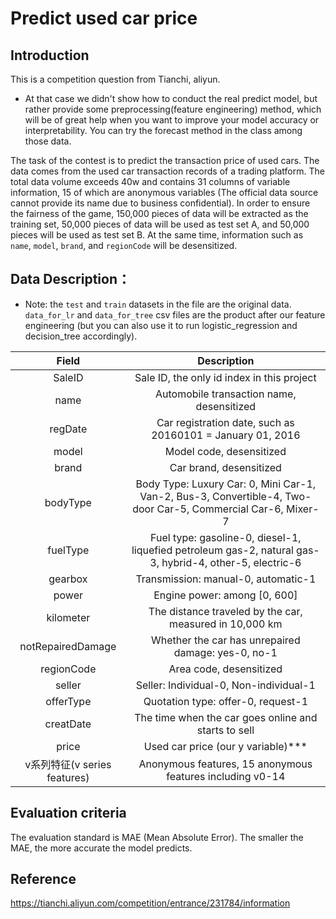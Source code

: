 # Predict used car price

## Introduction
This is a competition question from Tianchi, aliyun.
* At that case we didn't show how to conduct the real predict model, but rather provide some preprocessing(feature engineering) method, which will be of great help when you want to improve your model accuracy or interpretability. You can try the forecast method in the class among those data.


The task of the contest is to predict the transaction price of used cars. The data comes from the used car transaction records of a trading platform. The total data volume exceeds 40w and contains 31 columns of variable information, 15 of which are anonymous variables (The official data source cannot provide its name due to business confidential). In order to ensure the fairness of the game, 150,000 pieces of data will be extracted as the training set, 50,000 pieces of data will be used as test set A, and 50,000 pieces will be used as test set B. At the same time, information such as `name`, `model`, `brand`, and `regionCode` will be desensitized.


## Data Description：

* Note: the `test` and `train` datasets in the file are the original data. `data_for_lr` and `data_for_tree` csv files are the product after our feature engineering (but you can also use it to run logistic_regression and decision_tree accordingly).

|Field  |Description    |
|:-------------:|:-----------------------------------------------------------------:|
|SaleID |	Sale ID, the only id index in this project    |
|name   |	Automobile transaction name, desensitized    |
|regDate    |	Car registration date, such as 20160101 = January 01, 2016  |
|model  |	Model code, desensitized    |
|brand  |	Car brand, desensitized    |
|bodyType   |	Body Type: Luxury Car: 0, Mini Car-1, Van-2, Bus-3, Convertible-4, Two-door Car-5, Commercial Car-6, Mixer-7   |
|fuelType   |	Fuel type: gasoline-0, diesel-1, liquefied petroleum gas-2, natural gas-3, hybrid-4, other-5, electric-6  |
|gearbox    |	Transmission: manual-0, automatic-1 |
|power  |	Engine power: among [0, 600] |
|kilometer  |	The distance traveled by the car, measured in 10,000 km   |
|notRepairedDamage  | Whether the car has unrepaired damage: yes-0, no-1  |
|regionCode |	Area code, desensitized  |
|seller |	Seller: Individual-0, Non-individual-1  |
|offerType  |	Quotation type: offer-0, request-1  |
|creatDate  |	The time when the car goes online and starts to sell    |
|price  |	Used car price (our y variable)***  |
|v系列特征(v series features)  |	Anonymous features, 15 anonymous features including v0-14 |


## Evaluation criteria
The evaluation standard is MAE (Mean Absolute Error).
The smaller the MAE, the more accurate the model predicts.


## Reference
https://tianchi.aliyun.com/competition/entrance/231784/information